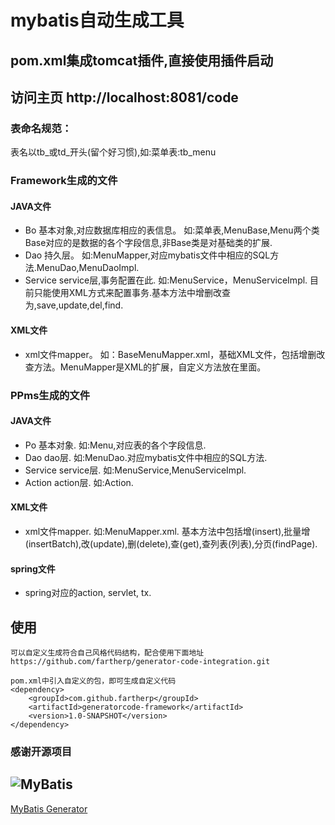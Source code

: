 # mybatis自动生成工具
## pom.xml集成tomcat插件,直接使用插件启动
## 访问主页 http://localhost:8081/code

### 表命名规范：
表名以tb_或td_开头(留个好习惯),如:菜单表:tb_menu

### Framework生成的文件
#### JAVA文件
* Bo
    基本对象,对应数据库相应的表信息。
	如:菜单表,MenuBase,Menu两个类Base对应的是数据的各个字段信息,非Base类是对基础类的扩展.
* Dao
    持久层。
	如:MenuMapper,对应mybatis文件中相应的SQL方法.MenuDao,MenuDaoImpl.
* Service
    service层,事务配置在此.
	如:MenuService，MenuServiceImpl.
目前只能使用XML方式来配置事务.基本方法中增删改查为,save,update,del,find.

#### XML文件
* xml文件mapper。
	如：BaseMenuMapper.xml，基础XML文件，包括增删改查方法。MenuMapper是XML的扩展，自定义方法放在里面。
	
### PPms生成的文件
#### JAVA文件
* Po 基本对象. 如:Menu,对应表的各个字段信息.
* Dao dao层. 如:MenuDao.对应mybatis文件中相应的SQL方法.
* Service service层. 如:MenuService,MenuServiceImpl.
* Action action层. 如:Action.

#### XML文件
* xml文件mapper. 如:MenuMapper.xml. 基本方法中包括增(insert),批量增(insertBatch),改(update),删(delete),查(get),查列表(列表),分页(findPage).

#### spring文件
* spring对应的action, servlet, tx.

## 使用
```
可以自定义生成符合自己风格代码结构，配合使用下面地址
https://github.com/fartherp/generator-code-integration.git

pom.xml中引入自定义的包，即可生成自定义代码
<dependency>
    <groupId>com.github.fartherp</groupId>
    <artifactId>generatorcode-framework</artifactId>
    <version>1.0-SNAPSHOT</version>
</dependency>
```
	
### 感谢开源项目
![MyBatis](https://camo.githubusercontent.com/196d30052623ff7b233765c5f641dbc8ae2f287d/687474703a2f2f6d7962617469732e6769746875622e696f2f696d616765732f6d7962617469732d6c6f676f2e706e67)
---
[MyBatis Generator](https://github.com/mybatis/generator.git)